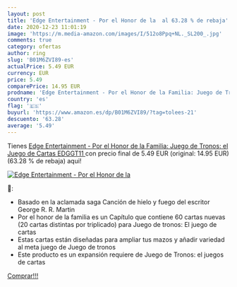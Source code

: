 ```yaml
---
layout: post
title: 'Edge Entertainment - Por el Honor de la  al 63.28 % de rebaja'
date: 2020-12-23 11:01:19
image: 'https://m.media-amazon.com/images/I/512o8Ppq+NL._SL200_.jpg'
comments: true
category: ofertas
author: ring
slug: 'B01M6ZVI89-es'
actualPrice: 5.49 EUR
currency: EUR
price: 5.49
comparePrice: 14.95 EUR
prodname: 'Edge Entertainment - Por el Honor de la Familia: Juego de Tronos: el Juego de Cartas  EDGGT11 '
country: 'es'
flag: '🇪🇸'
buyurl: 'https://www.amazon.es/dp/B01M6ZVI89/?tag=tolees-21'
descuento: '63.28'
average: '5.49'
---
```


Tienes [Edge Entertainment - Por el Honor de la Familia: Juego de Tronos: el Juego de Cartas  EDGGT11 ](https://www.amazon.es/dp/B01M6ZVI89/?tag=tolees-21) con precio final de  5.49 EUR (original: 14.95 EUR) (63.28 %  de rebaja) aqui!

[![Edge Entertainment - Por el Honor de la ](https://m.media-amazon.com/images/I/512o8Ppq+NL._SL200_.jpg)](https://www.amazon.es/dp/B01M6ZVI89/?tag=tolees-21)

🔎:

- Basado en la aclamada saga Canción de hielo y fuego del escritor George R. R. Martin
- Por el honor de la familia es un Capítulo que contiene 60 cartas nuevas (20 cartas distintas por triplicado) para Juego de tronos: El juego de cartas
- Estas cartas están diseñadas para ampliar tus mazos y añadir variedad al meta juego de Juego de tronos
- Este producto es un expansión requiere de Juego de Tronos: el juegos de cartas

[Comprar!!!](https://www.amazon.es/dp/B01M6ZVI89/?tag=tolees-21)
